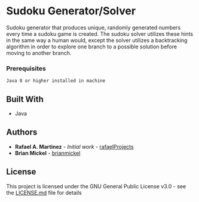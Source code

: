 # Sudoku Generator/Solver

Sudoku generator that produces unique, randomly generated numbers every time a sudoku game is created. 
The sudoku solver utilizes these hints in the same way a human would, except the solver utilizes 
a backtracking algorithm in order to explore one branch to a possible solution before moving to another branch.

### Prerequisites

```
Java 8 or higher installed in machine
```

## Built With

* Java

## Authors

* **Rafael A. Martinez** - *Initial work* - [rafaelProjects](https://github.com/rafaelProjects)
* **Brian Mickel** - [brianmickel](https://github.com/brianmickel)

## License

This project is licensed under the GNU General Public License v3.0 - see the [LICENSE.md](LICENSE.md) file for details
